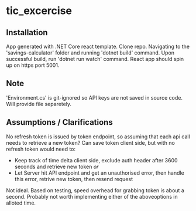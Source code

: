 # tic_excercise

## Installation
App generated with .NET Core react template.
Clone repo.
Navigating to the 'savings-calculator' folder and running 'dotnet build' command.
Upon successful build, run 'dotnet run watch' command.
React app should spin up on https port 5001.

## Note
'Environment.cs' is git-ignored so API keys are not saved in source code. Will provide file separetely.

## Assumptions / Clarifications
No refresh token is issued by token endpoint, so assuming that each api call needs to retrieve a new token?
Can save token client side, but with no refresh token would need to:

* Keep track of time delta client side, exclude auth header after 3600 seconds and retrieve new token *or* 
* Let Server hit API endpoint and get an unauthorised error, then handle this error, retrive new token, then resend request

Not ideal. Based on testing, speed overhead for grabbing token is about a second. Probably not worth implementing either of the aboveoptions in alloted time.
